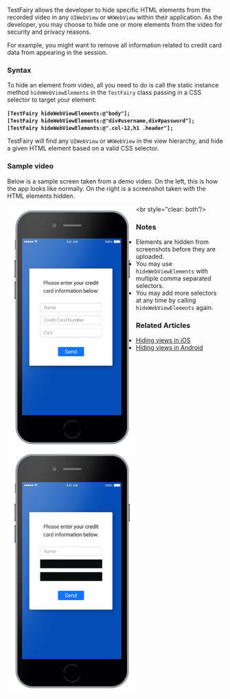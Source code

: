 TestFairy allows the developer to hide specific HTML elements from the recorded video in any `UIWebView` or `WKWebView` within their application. As the developer, you may choose to hide one or more elements from the video for security and privacy reasons.

For example, you might want to remove all information related to credit card data from appearing in the session.

### Syntax

To hide an element from video, all you need to do is call the static instance method `hideWebViewElements` in the `TestFairy` class passing in a CSS selector to target your element:

**`[TestFairy hideWebViewElements:@"body"];`**  
**`[TestFairy hideWebViewElements:@"div#username,div#password"];`**  
**`[TestFairy hideWebViewElements:@".col-12,h1 .header"];`**

TestFairy will find any `UIWebView` or `WKWebView` in the view hierarchy, and hide a given HTML element based on a valid CSS selector.

### Sample video

Below is a sample screen taken from a demo video. On the left, this is how the app looks like normally. On the right is a screenshot taken with the HTML elements hidden.

<div>
<img style="float:left" src="../../img/ios/hidden_views/iphone-with-fields.png" width="300" />
<img style="float:left" src="../../img/ios/hidden_views/iphone-no-fields.png" width="300" />
</div>

<br style="clear: both”/> 

### Notes

* Elements are hidden from screenshots before they are uploaded.
* You may use `hideWebViewElements` with multiple comma separated selectors.
* You may add more selectors at any time by calling `hideWebViewElements` again.


### Related Articles

* [Hiding views in iOS](https://docs.testfairy.com/iOS_SDK/Hiding_views_from_video.html)
* [Hiding views in Android](https://docs.testfairy.com/iOS_SDK/Hiding_views_from_video.html)

